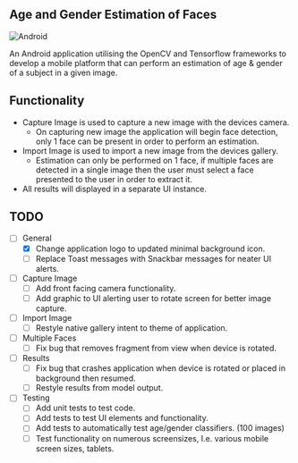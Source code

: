## Age and Gender Estimation of Faces

![Android](https://img.shields.io/badge/platform-android-lightgrey.svg)

An Android application utilising the OpenCV and Tensorflow frameworks to develop a mobile platform that can perform an estimation of age & gender of a subject in a given image.

## Functionality
- Capture Image is used to capture a new image with the devices camera.
  - On capturing new image the application will begin face detection, only 1 face can be present in order to perform an estimation.
- Import Image is used to import a new image from the devices gallery.
   - Estimation can only be performed on 1 face, if multiple faces are detected in a single image then the user must select a face presented to the user in order to extract it.
- All results will displayed in a separate UI instance. 

## TODO
- [ ] General
  - [X] Change application logo to updated minimal background icon.
  - [ ]  Replace Toast messages with Snackbar messages for neater UI alerts.
- [ ] Capture Image
  - [ ] Add front facing camera functionality.
  - [ ] Add graphic to UI alerting user to rotate screen for better image capture.
- [ ] Import Image
  - [ ] Restyle native gallery intent to theme of application.
- [ ] Multiple Faces
  - [ ] Fix bug that removes fragment from view when device is rotated.
- [ ] Results 
  - [ ] Fix bug that crashes application when device is rotated or placed in background then resumed.
  - [ ] Restyle results from model output.
- [ ] Testing
  - [ ] Add unit tests to test code.
  - [ ] Add tests to test UI elements and functionality.
  - [ ] Add tests to automatically test age/gender classifiers. (100 images)
  - [ ] Test functionality on numerous screensizes, I.e. various mobile screen sizes, tablets.
